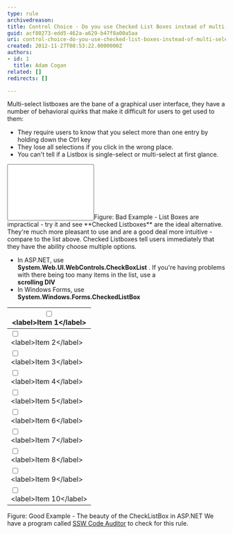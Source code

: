 ```yaml
---
type: rule
archivedreason: 
title: Control Choice - Do you use Checked List Boxes instead of multi-select List Boxes?
guid: acf80273-edd5-462a-a629-b47f8a00a5aa
uri: control-choice-do-you-use-checked-list-boxes-instead-of-multi-select-list-boxes
created: 2012-11-27T08:53:22.0000000Z
authors:
- id: 1
  title: Adam Cogan
related: []
redirects: []

---
```


Multi-select listboxes are the bane of a graphical user interface, they have a number of behavioral quirks that make it difficult for users to get used to them:


* They require users to know that you select more than one entry by holding down the Ctrl key
* They lose all selections if you click in the wrong place.
* You can't tell if a Listbox is single-select or multi-select at first glance.


<!--endintro-->
<select size="8" style="width&#58;200px;"> 
         &lt;option&gt;Item 1&lt;/option&gt; 
         &lt;option&gt;Item 2&lt;/option&gt; 
         &lt;option&gt;Item 3&lt;/option&gt; 
         &lt;option&gt;Item 4&lt;/option&gt; 
         &lt;option&gt;Item 5&lt;/option&gt; 
         &lt;option&gt;Item 6&lt;/option&gt; 
         &lt;option&gt;Item 7&lt;/option&gt; 
         &lt;option&gt;Item 8&lt;/option&gt; 
         &lt;option&gt;Item 9&lt;/option&gt; 
         &lt;option&gt;Item 10&lt;/option&gt;</select>Figure: Bad Example - List Boxes are impractical - try it and see
**Checked Listboxes** are the ideal alternative. They're much more pleasant to use and are a good deal more intuitive - compare to the list above. Checked Listboxes tell users immediately that they have the ability choose multiple options.

* In ASP.NET, use <br>       **System.Web.UI.WebControls.CheckBoxList** . If you're having problems with there being too many items in the list, use a <br>       **scrolling DIV**
* In Windows Forms, use <br>       **System.Windows.Forms.CheckedListBox**



| <input id="cblList_0" type="checkbox"><br>                     &lt;label&gt;Item 1&lt;/label&gt; |
| --- |
| <input id="cblList_1" type="checkbox"><br>                     &lt;label&gt;Item 2&lt;/label&gt; |
| <input id="cblList_2" type="checkbox"><br>                     &lt;label&gt;Item 3&lt;/label&gt; |
| <input id="cblList_3" type="checkbox"><br>                     &lt;label&gt;Item 4&lt;/label&gt; |
| <input id="cblList_4" type="checkbox"><br>                     &lt;label&gt;Item 5&lt;/label&gt; |
| <input id="cblList_5" type="checkbox"><br>                     &lt;label&gt;Item 6&lt;/label&gt; |
| <input id="cblList_6" type="checkbox"><br>                     &lt;label&gt;Item 7&lt;/label&gt; |
| <input id="cblList_7" type="checkbox"><br>                     &lt;label&gt;Item 8&lt;/label&gt; |
| <input id="cblList_8" type="checkbox"><br>                     &lt;label&gt;Item 9&lt;/label&gt; |
| <input id="cblList_9" type="checkbox"><br>                     &lt;label&gt;Item 10&lt;/label&gt; |

Figure: Good Example - The beauty of the CheckListBox in ASP.NET
We have a program called  [SSW Code Auditor](https&#58;//www.ssw.com.au/ssw/codeauditor/) to check for this rule.

